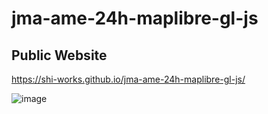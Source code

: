 # jma-ame-24h-maplibre-gl-js
## Public Website
https://shi-works.github.io/jma-ame-24h-maplibre-gl-js/

![image](https://github.com/shi-works/jma-ame-24h-maplibre-gl-js/assets/71203808/26851125-37bf-4818-8281-d1e586f91d70)
